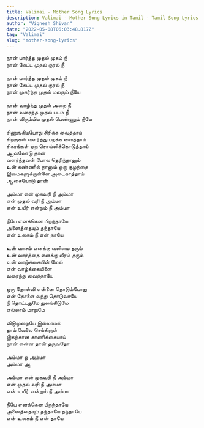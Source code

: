 ```yaml
---
title: Valimai - Mother Song Lyrics
description: Valimai - Mother Song Lyrics in Tamil - Tamil Song Lyrics.
author: "Vignesh Shivan"
date: "2022-05-08T06:03:48.817Z"
tag: "Valimai"
slug: "mother-song-lyrics"
---
```


நான் பார்த்த முதல் முகம் நீ  
நான் கேட்ட முதல் குரல் நீ  
\
நான் பார்த்த முதல் முகம் நீ  
நான் கேட்ட முதல் குரல் நீ  
நான் முகர்ந்த முதல் மலரும் நீயே  
\
நான் வாழ்ந்த முதல் அறை நீ  
நான் வரைந்த முதல் படம் நீ  
நான் விரும்பிய முதல் பெண்ணும் நீயே  
\
சிணுங்கியபோது சிரிக்க வைத்தாய்  
சிறகுகள் வளர்த்து பறக்க வைத்தாய்  
சிகரங்கள் ஏற சொல்லிக்கொடுத்தாய்  
ஆவலோடு தான்  
வளர்ந்தவன் போல தெரிந்தாலும்  
உன் கண்ணில் நானும் ஒரு குழந்தை  
இமைகளுக்குள்ளே அடைகாத்தாய்  
ஆசையோடு தான்  
\
அம்மா என் முகவரி நீ அம்மா  
என் முதல் வரி நீ அம்மா  
என் உயிர் என்றும் நீ அம்மா  
\
நீயே எனக்கென பிறந்தாயே  
அனைத்தையும் தந்தாயே  
என் உலகம் நீ என் தாயே  
\
உன் வாசம் எனக்கு வலிமை தரும்  
உன் வார்த்தை எனக்கு வீரம் தரும்  
உன் வாழ்க்கையின் மேல்  
என் வாழ்க்கையினை  
வரைந்து வைத்தாயே  
\
ஒரு தோல்வி என்னை தொடும்போது  
என் தோளை வந்து தொடுவாயே  
நீ தொட்டதுமே துலங்கிடுமே  
எல்லாம் மாறுமே  
\
விடுமுறையே இல்லாமல்  
தாய் வேலை செய்கிறாள்  
இதற்கான காணிக்கையாய்  
நான் என்ன தான் தருவதோ  
\
அம்மா ஓ அம்மா  
அம்மா ஆ  
\
அம்மா என் முகவரி நீ அம்மா  
என் முதல் வரி நீ அம்மா  
என் உயிர் என்றும் நீ அம்மா  
\
நீயே எனக்கென பிறந்தாயே  
அனைத்தையும் தந்தாயே தந்தாயே  
என் உலகம் நீ என் தாயே
